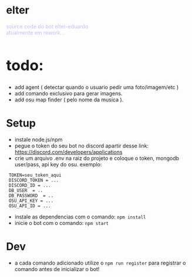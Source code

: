 # elter
<p style="color: rgb(190,190,1970)">
    source code do bot elter-eduardo
    <br>
    atualmente em rework...
</p>

<h1 style="font-size: 40px">
    todo:
</h1>

- add agent ( detectar quando o usuario pedir uma foto/imagem/etc )
- add comando exclusivo para gerar imagens.
- add osu map finder ( pelo nome da musica ).

<h1>
    Setup
</h1>

- instale node.js/npm
- pegue o token do seu bot no discord apartir desse link: https://discord.com/developers/applications
- crie um arquivo .env na raiz do projeto e coloque o token, mongodb user/pass, api key do osu. exemplo:
```
 TOKEN=seu_token_aqui
 DISCORD_TOKEN = ...
 DISCORD_ID = ...
 DB_USER  = ..
 DB_PASSWORD  = ..
 OSU_API_KEY = ...
 OSU_API_ID = ...
```
- instale as dependencias com o comando: `npm install`
- inicie o bot com o comando: `npm start`

<h1>Dev</h1>

- a cada comando adicionado utilize o `npm run register` para registrar o comando antes de inicializar o bot!